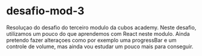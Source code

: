 # desafio-mod-3
Resoluçao do desafio do terceiro modulo da cubos academy. Neste desafio, utilizamos um pouco do que aprendemos com React neste modulo. Ainda pretendo fazer alteraçoes como por exemplo uma progressBar e um controle de volume, mas ainda vou estudar um pouco mais para conseguir.
